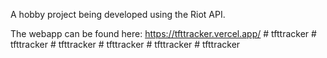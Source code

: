 A hobby project being developed using the Riot API.

The webapp can be found here: https://tfttracker.vercel.app/
#   t f t t r a c k e r  
 #   t f t t r a c k e r  
 #   t f t t r a c k e r  
 #   t f t t r a c k e r  
 #   t f t t r a c k e r  
 #   t f t t r a c k e r  
 